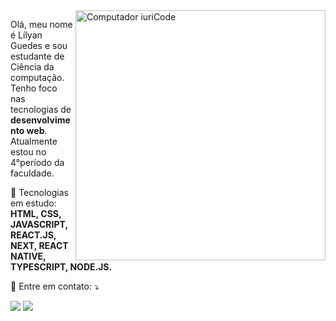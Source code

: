 <img src="https://raw.githubusercontent.com/MicaelliMedeiros/micaellimedeiros/master/image/computer-illustration.png" min-width="400px" max-width="400px" width="400px" align="right" alt="Computador iuriCode">

<p align="left"> 
  Olá, meu nome é Lílyan Guedes e sou estudante de Ciência da computação. Tenho foco nas tecnologias de <strong>desenvolvimento web</strong>.<br>
  Atualmente estou no 4°período da faculdade.
</p>

<p align="left">
  🦄 Tecnologias em estudo: <strong>HTML, CSS, JAVASCRIPT, REACT.JS, NEXT,
    REACT NATIVE, TYPESCRIPT, NODE.JS.</strong>
</p>

<p align="left">
  💌 Entre em contato: ⤵️
</p>

<p align="left">
  <a href="https://mail.google.com/mail/u/0/?tab=rm&ogbl#inbox" alt="Gmail">
  <img src="https://img.shields.io/badge/-Gmail-FF0000?style=flat-square&labelColor=FF0000&logo=gmail&logoColor=white&link=LINK-DO-SEU-EMAIL" /></a>

  <a href="https://www.linkedin.com/in/lilyan-guedes/" alt="Linkedin">
  <img src="https://img.shields.io/badge/-Linkedin-0e76a8?style=flat-square&logo=Linkedin&logoColor=white&link=LINK-DO-SEU-LINKEDIN" /></a>
</p>  
